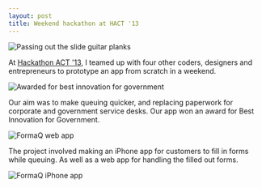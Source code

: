 ```yaml
---
layout: post
title: Weekend hackathon at HACT '13
---
```


![Passing out the slide guitar planks](https://lh5.googleusercontent.com/-K_leSuSbpMU/UqpVn58ZKSI/AAAAAAAAA0I/JWpquM5w-Ak/w500/hackathon.jpg)

At [Hackathon ACT '13](http://hact.org), I teamed up with four other coders, designers and entrepreneurs to prototype an app from scratch in a weekend.

![Awarded for best innovation for government](https://lh3.googleusercontent.com/-xvI_xwfOXM4/UqpRMeXIu6I/AAAAAAAAAz4/r6yVX0APgBw/w500/hact-award.jpg)

Our aim was to make queuing quicker, and replacing paperwork for corporate and government service desks. Our app won an award for Best Innovation for Government.

![FormaQ web app](https://lh3.googleusercontent.com/-hGSm4L0f6QA/UqpOZXr7faI/AAAAAAAAAzk/667oW0m3kD8/w500/formaq.png)

The project involved making an iPhone app for customers to fill in forms while queuing. As well as a web app for handling the filled out forms.

![FormaQ iPhone app](https://lh4.googleusercontent.com/-P_C-ttm14TU/Uqppz26cDUI/AAAAAAAAA1I/DG2vzpC9LlQ/w150/formaq-iphone-app.png)
